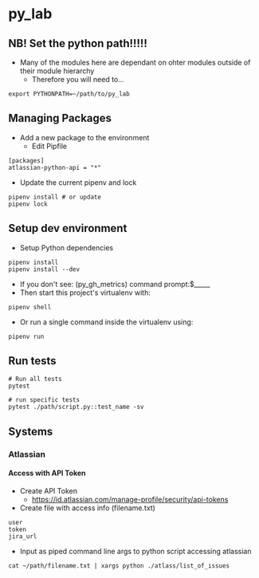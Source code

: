 # py_lab

## NB! Set the python path!!!!!
* Many of the modules here are dependant on ohter modules outside of their module hierarchy
  * Therefore you will need to...
```
export PYTHONPATH=~/path/to/py_lab
```

## Managing Packages

* Add a new package to the environment
    * Edit Pipfile

```
[packages]
atlassian-python-api = "*"
```

* Update the current pipenv and lock

```
pipenv install # or update
pipenv lock
```

## Setup dev environment

* Setup Python dependencies

```
pipenv install
pipenv install --dev
```

* If you don't see: (py_gh_metrics) command prompt:$_____
* Then start this project's virtualenv with:

```
pipenv shell
```

* Or run a single command inside the virtualenv using:

```
pipenv run
```

## Run tests

```
# Run all tests
pytest

# run specific tests
pytest ./path/script.py::test_name -sv
```

## Systems

### Atlassian

#### Access with API Token

* Create API Token
    * https://id.atlassian.com/manage-profile/security/api-tokens
* Create file with access info (filename.txt)

```
user
token
jira_url
```

* Input as piped command line args to python script accessing atlassian

```
cat ~/path/filename.txt | xargs python ./atlass/list_of_issues
```